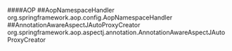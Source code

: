 ####AOP
##AopNamespaceHandler
org.springframework.aop.config.AopNamespaceHandler
##AnnotationAwareAspectJAutoProxyCreator
org.springframework.aop.aspectj.annotation.AnnotationAwareAspectJAutoProxyCreator